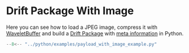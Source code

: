 # Drift Package With Image

Here you can see how to load a JPEG image, compress it
with [WaveletBuffer](https://github.com/panda-official/WaveletBuffer) and build a [Drift Package](../api/common.md) with
[meta information](../api/meta.md) in Python.

```py title="python/examples/payload_with_image_example.py"
--8<-- "../python/examples/payload_with_image_example.py"
```
